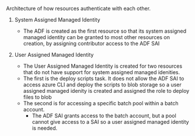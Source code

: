 Architecture of how resources authenticate with each other.

1. System Assigned Managed Identity
    - The ADF is created as the first resource so that its system assigned managed identity can be granted to most other resources on creation, by assigning contributor access to the ADF SAI

2. User Assigned Managed Identity
    - The User Assigned Managed Identity is created for two resources that do not have support for system assigned managed idenities.
    - The first is the deploy scripts task.  It does not allow the ADF SAI to access azure CLI and deploy the scripts to blob storage so a user assigned managed idenity is created and assigned the role to deploy files to blob
    - The second is for accessing a specific batch pool within a batch account.
        - The ADF SAI grants access to the batch account, but a pool cannot give access to a SAI so a user assigned managed identity is needed.
